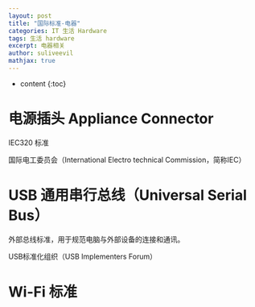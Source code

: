 ```yaml
---
layout: post
title: "国际标准-电器"
categories: IT 生活 Hardware
tags: 生活 hardware
excerpt: 电器相关
author: suliveevil
mathjax: true
---
```


* content
{:toc}

# 电源插头 Appliance Connector

IEC320 标准

国际电工委员会（International Electro technical Commission，简称IEC）

# USB 通用串行总线（Universal Serial Bus）

外部总线标准，用于规范电脑与外部设备的连接和通讯。

USB标准化组织（USB Implementers Forum）

# Wi-Fi 标准



